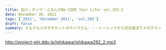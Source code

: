 ```yaml
---
title: 石川・ホンマ・ぶるんのBe-SIDE Your Life! vol.292-2
date: December 30, 2011
tags: ['2011', 'December 2011', 'vol.292']
draft: false
summary: そもそもメガネがセットのホンマさん・・・レーシックから完全復活でメガネマンからの脱却をはかっていますが、わからない人も出てくるのではと余計な心配。NAMAE
---
```


http://project-phi.ddo.jp/ishikawa/ishikawa292_2.mp3